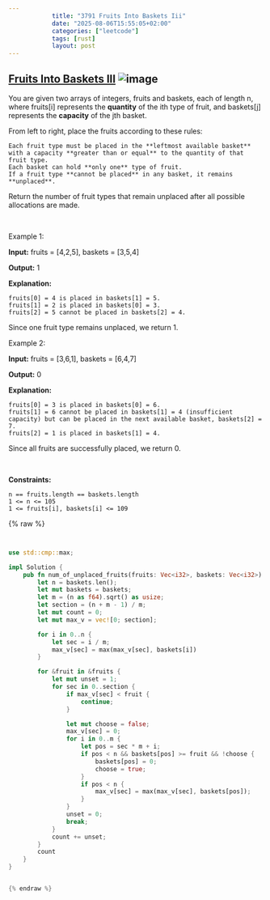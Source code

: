 ```yaml
---
            title: "3791 Fruits Into Baskets Iii"
            date: "2025-08-06T15:55:05+02:00"
            categories: ["leetcode"]
            tags: [rust]
            layout: post
---
```

            
## [Fruits Into Baskets III](https://leetcode.com/problems/fruits-into-baskets-iii) ![image](https://img.shields.io/badge/Difficulty-Medium-orange)

You are given two arrays of integers, fruits and baskets, each of length n, where fruits[i] represents the **quantity** of the ith type of fruit, and baskets[j] represents the **capacity** of the jth basket.

From left to right, place the fruits according to these rules:

	Each fruit type must be placed in the **leftmost available basket** with a capacity **greater than or equal** to the quantity of that fruit type.
	Each basket can hold **only one** type of fruit.
	If a fruit type **cannot be placed** in any basket, it remains **unplaced**.

Return the number of fruit types that remain unplaced after all possible allocations are made.

 

Example 1:

**Input:** fruits = [4,2,5], baskets = [3,5,4]

**Output:** 1

**Explanation:**

	fruits[0] = 4 is placed in baskets[1] = 5.
	fruits[1] = 2 is placed in baskets[0] = 3.
	fruits[2] = 5 cannot be placed in baskets[2] = 4.

Since one fruit type remains unplaced, we return 1.

Example 2:

**Input:** fruits = [3,6,1], baskets = [6,4,7]

**Output:** 0

**Explanation:**

	fruits[0] = 3 is placed in baskets[0] = 6.
	fruits[1] = 6 cannot be placed in baskets[1] = 4 (insufficient capacity) but can be placed in the next available basket, baskets[2] = 7.
	fruits[2] = 1 is placed in baskets[1] = 4.

Since all fruits are successfully placed, we return 0.

 

**Constraints:**

	n == fruits.length == baskets.length
	1 <= n <= 105
	1 <= fruits[i], baskets[i] <= 109

{% raw %}


```rust


use std::cmp::max;

impl Solution {
    pub fn num_of_unplaced_fruits(fruits: Vec<i32>, baskets: Vec<i32>) -> i32 {
        let n = baskets.len();
        let mut baskets = baskets;
        let m = (n as f64).sqrt() as usize;
        let section = (n + m - 1) / m;
        let mut count = 0;
        let mut max_v = vec![0; section];

        for i in 0..n {
            let sec = i / m;
            max_v[sec] = max(max_v[sec], baskets[i])
        }

        for &fruit in &fruits {
            let mut unset = 1;
            for sec in 0..section {
                if max_v[sec] < fruit {
                    continue;
                }

                let mut choose = false;
                max_v[sec] = 0;
                for i in 0..m {
                    let pos = sec * m + i;
                    if pos < n && baskets[pos] >= fruit && !choose {
                        baskets[pos] = 0;
                        choose = true;
                    }
                    if pos < n {
                        max_v[sec] = max(max_v[sec], baskets[pos]);
                    }
                }
                unset = 0;
                break;
            }
            count += unset;
        }
        count
    }
}


{% endraw %}
